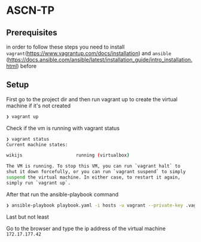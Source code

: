 # ASCN-TP

## Prerequisites
in order to follow these steps you need to install `vagrant`(https://www.vagrantup.com/docs/installation) and `ansible` (https://docs.ansible.com/ansible/latest/installation_guide/intro_installation.html) before


## Setup
First go to the project dir and then run vagrant up to create the virtual machine if it's not created
```bash
❯ vagrant up
```

Check if the vm is running with vagrant status
```bash
❯ vagrant status
Current machine states:

wikijs                    running (virtualbox)

The VM is running. To stop this VM, you can run `vagrant halt` to
shut it down forcefully, or you can run `vagrant suspend` to simply
suspend the virtual machine. In either case, to restart it again,
simply run `vagrant up`.

```

After that run the ansible-playbook command

```bash
❯ ansible-playbook playbook.yaml -i hosts -u vagrant --private-key .vagrant/machines/wikijs/virtualbox/private_key
```

Last but not least

Go to the browser and type the ip address of the virtual machine `172.17.177.42`
